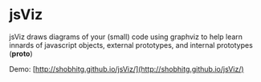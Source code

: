 # jsViz
jsViz draws diagrams of your (small) code using graphviz to help learn innards of javascript objects, external prototypes, and internal prototypes (__proto__)

Demo: [http://shobhitg.github.io/jsViz/](http://shobhitg.github.io/jsViz/)
